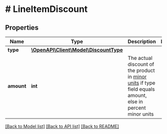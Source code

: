 # # LineItemDiscount

## Properties

Name | Type | Description | Notes
------------ | ------------- | ------------- | -------------
**type** | [**\OpenAPI\Client\Model\DiscountType**](DiscountType.md) |  |
**amount** | **int** | The actual discount of the product in [minor units](https://docs.monite.com/docs/currencies#minor-units) if type field equals amount, else in percent minor units |

[[Back to Model list]](../../README.md#models) [[Back to API list]](../../README.md#endpoints) [[Back to README]](../../README.md)

